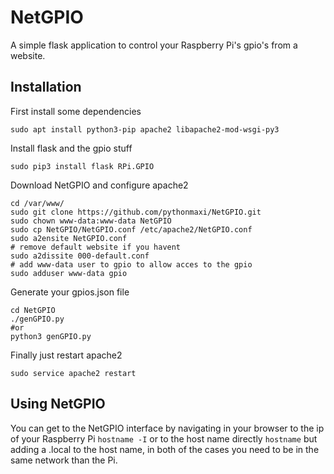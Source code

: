 # NetGPIO

A simple flask application to control your Raspberry Pi's gpio's from a website.

## Installation

First install some dependencies

`sudo apt install python3-pip apache2 libapache2-mod-wsgi-py3`

Install flask and the gpio stuff

`sudo pip3 install flask RPi.GPIO`

Download NetGPIO and configure apache2

```
cd /var/www/
sudo git clone https://github.com/pythonmaxi/NetGPIO.git
sudo chown www-data:www-data NetGPIO
sudo cp NetGPIO/NetGPIO.conf /etc/apache2/NetGPIO.conf
sudo a2ensite NetGPIO.conf
# remove default website if you havent
sudo a2dissite 000-default.conf
# add www-data user to gpio to allow acces to the gpio
sudo adduser www-data gpio
```

Generate your gpios.json file

```
cd NetGPIO
./genGPIO.py
#or
python3 genGPIO.py
```

Finally just restart apache2

`sudo service apache2 restart`

## Using NetGPIO

You can get to the NetGPIO interface by navigating in your browser to the ip of your Raspberry Pi `hostname -I` or to the host name directly `hostname` but adding a .local to the host name,
in both of the cases you need to be in the same network than the Pi.
